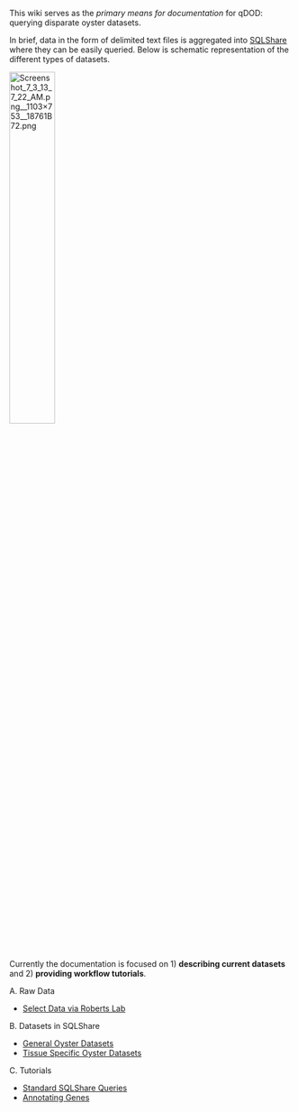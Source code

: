 This wiki serves as the _primary means for documentation_ for qDOD: querying disparate oyster datasets.

In brief, data in the form of delimited text files is aggregated into [SQLShare](https://sqlshare.escience.washington.edu/sqlshare/) where they can be easily queried. Below is schematic representation of the different types of datasets.

<img src="http://eagle.fish.washington.edu/cnidarian/skitch/Screenshot_7_3_13_7_22_AM.png__1103×753__18761B72.png" alt="Screenshot_7_3_13_7_22_AM.png__1103×753__18761B72.png" width = 40%/>

Currently the documentation is focused on 1) **describing current datasets** and 2) **providing workflow tutorials**.

A. Raw Data
* [Select Data via Roberts Lab](https://github.com/sr320/qdod/wiki/Roberts-Lab-Raw-Data)


B. Datasets in SQLShare
* [General Oyster Datasets](https://github.com/sr320/qdod/wiki/Data-Snapshots#general)
* [Tissue Specific Oyster Datasets](https://github.com/sr320/qdod/wiki/Data-Snapshots#tissue-specific)


C. Tutorials
* [Standard SQLShare Queries](https://github.com/sr320/qdod/wiki/Standard-Queries)
* [Annotating Genes](https://github.com/sr320/qdod/wiki/Workflow-1:-Annotating-Oyster-Genes)